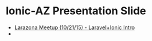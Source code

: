 # Ionic-AZ Presentation Slide

* [Larazona Meetup (10/21/15) - Laravel+Ionic Intro](https://github.com/Ionic-AZ/Presentation-Slides/blob/master/laravel+ionic/laravel+ionic-presentation.pptx?raw=true)
* 